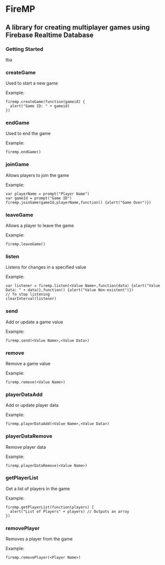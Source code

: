 # FireMP
## A library for creating multiplayer games using Firebase Realtime Database
### Getting Started
tba
### createGame
Used to start a new game

Example: 
```
firemp.createGame(function(gameid) {
  alert("Game ID: " + gameid)
})
```

### endGame
Used to end the game

Example:
```
firemp.endGame()
```

### joinGame
Allows players to join the game

Example:
```
var playerName = prompt("Player Name")
var gameId = prompt("Game ID")
firemp.joinGame(gameId,playerName,function() {alert("Game Over")})
```

### leaveGame
Allows a player to leave the game

Example:
```
firemp.leaveGame()
```

### listen
Listens for changes in a specified value

Example:
```
var listener = firemp.listen(<Value Name>,function(data) {alert("Value Data: " + data)},function() {alert("Value Non-existent")})
// To stop listening
clearInterval(listener)
```

### send
Add or update a game value

Example:
```
firemp.send(<Value Name>,<Value Data>)
```

### remove
Remove a game value

Example:
```
firemp.remove(<Value Name>)
```

### playerDataAdd
Add or update player data

Example:
```
firemp.playerDataAdd(<Value Name>,<Value Data>)
```

### playerDataRemove
Remove player data

Example:
```
firemp.playerDataRemove(<Value Name>)
```

### getPlayerList
Get a list of players in the game

Example:
```
firemp.getPlayerList(function(players) {
  alert("List of Players" + players) // Outputs an array
})
```

### removePlayer
Removes a player from the game

Example:
```
firemp.removePlayer(<Player Name>)
```